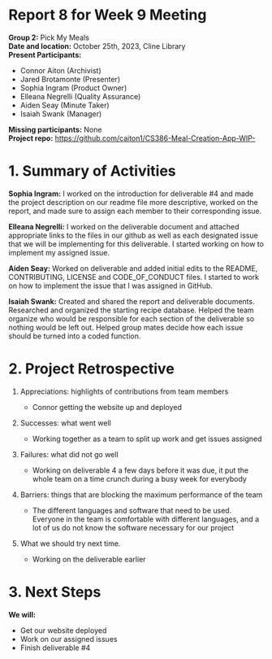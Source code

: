 # Report 8 for Week 9 Meeting  
**Group 2:** Pick My Meals  
**Date and location:** October 25th, 2023, Cline Library  
**Present Participants:**   
* Connor Aiton (Archivist)  
* Jared Brotamonte (Presenter)  
* Sophia Ingram (Product Owner)  
* Elleana Negrelli (Quality Assurance)  
* Aiden Seay (Minute Taker)  
* Isaiah Swank (Manager)  

**Missing participants:**  None  
**Project repo:** https://github.com/caiton1/CS386-Meal-Creation-App-WIP- 

# 1. Summary of Activities  
**Sophia Ingram:** I worked on the introduction for deliverable #4 and made the project description on our readme file more descriptive, worked on the report, and made sure to assign each member to their corresponding issue.  

**Elleana Negrelli:** I worked on the deliverable document and attached appropriate links to the files in our github as well as each designated issue that we will be implementing for this deliverable. I started working on how to implement my assigned issue.   

**Aiden Seay:** Worked on deliverable and added initial edits to the README, CONTRIBUTING, LICENSE and CODE_OF_CONDUCT files. I started to work on how to implement the issue that I was assigned in GitHub.   

**Isaiah Swank:** Created and shared the report and deliverable documents. Researched and organized the starting recipe database. Helped the team organize who would be responsible for each section of the deliverable so nothing would be left out. Helped group mates decide how each issue should be turned into a coded function.  


# 2. Project Retrospective  
1. Appreciations: highlights of contributions from team members  
    * Connor getting the website up and deployed  

1. Successes: what went well  
    * Working together as a team to split up work and get issues assigned  

1. Failures: what did not go well  
    * Working on deliverable 4 a few days before it was due, it put the whole team on a time crunch during a busy week for everybody  

1. Barriers: things that are blocking the maximum performance of the team  
    * The different languages and software that need to be used. Everyone in the team is comfortable with different languages, and a lot of us do not know the software necessary for our project  

1. What we should try next time.  
    * Working on the deliverable earlier  
  
# 3. Next Steps
**We will:**
* Get our website deployed
* Work on our assigned issues
* Finish deliverable #4

